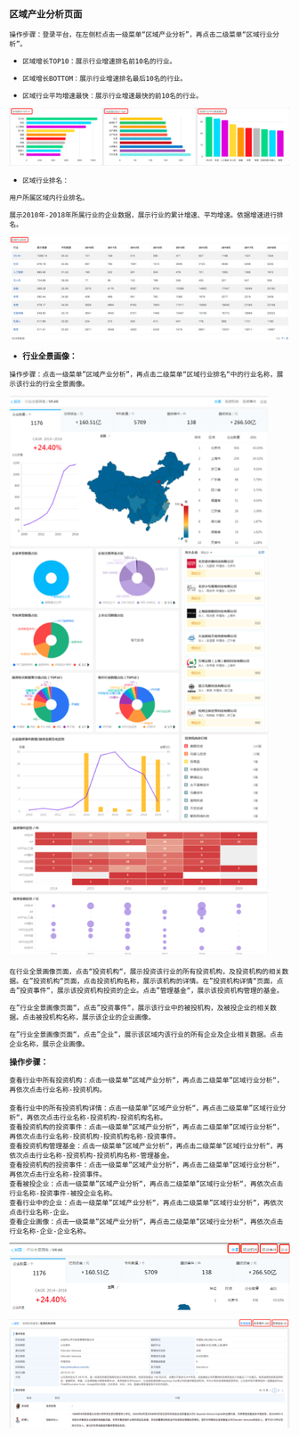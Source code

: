 ### 区域产业分析页面

`操作步骤：登录平台，在左侧栏点击一级菜单“区域产业分析”，再点击二级菜单“区域行业分析”。`

* `区域增长TOP10：展示行业增速排名前10名的行业。`

* `区域增长BOTTOM：展示行业增速排名最后10名的行业。`

* `区域行业平均增速最快：展示行业增速最快的前10名的行业。`

![](/assets/chanye.png)

* `区域行业排名：`

`用户所属区域内行业排名。`

`展示2010年-2018年所属行业的企业数据，展示行业的累计增速、平均增速。依据增速进行排名。`

![](/assets/paiming.png)

* **行业全景画像：**

`操作步骤：点击一级菜单”区域产业分析”，再点击二级菜单“区域行业排名“中的行业名称，展示该行业的行业全景画像。`

![](/assets/quanjing.png)

`在行业全景画像页面，点击“投资机构“，展示投资该行业的所有投资机构，及投资机构的相关数据。在”投资机构“页面，点击投资机构名称，展示该机构的详情。在”投资机构详情“页面，点击”投资事件“，展示该投资机构投资的企业。点击”管理基金“，展示该投资机构管理的基金。`

`在”行业全景画像页面“，点击”投资事件“，展示该行业中的被投机构，及被投企业的相关数据。点击被投机构名称，展示该企业的企业画像。`

`在”行业全景画像页面“，点击”企业“，展示该区域内该行业的所有企业及企业相关数据。点击企业名称，展示企业画像。`

**操作步骤：**

```
查看行业中所有投资机构：点击一级菜单”区域产业分析“，再点击二级菜单”区域行业分析“，再依次点击行业名称-投资机构。

查看行业中的所有投资机构详情：点击一级菜单”区域产业分析“，再点击二级菜单”区域行业分析“，再依次点击行业名称-投资机构-投资机构名称。
查看投资机构的投资事件：点击一级菜单”区域产业分析“，再点击二级菜单”区域行业分析“，再依次点击行业名称-投资机构-投资机构名称-投资事件。
查看投资机构管理基金：点击一级菜单”区域产业分析“，再点击二级菜单”区域行业分析“，再依次点击行业名称-投资机构-投资机构名称-管理基金。
查看投资机构的投资事件：点击一级菜单”区域产业分析“，再点击二级菜单”区域行业分析“，再依次点击行业名称-投资事件。
查看被投企业：点击一级菜单”区域产业分析“，再点击二级菜单”区域行业分析“，再依次点击行业名称-投资事件-被投企业名称。
查看行业中的企业：点击一级菜单”区域产业分析“，再点击二级菜单”区域行业分析“，再依次点击行业名称-企业。
查看企业画像：点击一级菜单”区域产业分析“，再点击二级菜单”区域行业分析“，再依次点击行业名称-企业-企业名称。
```



![](/assets/tzq.png)

![](/assets/tg.png)

